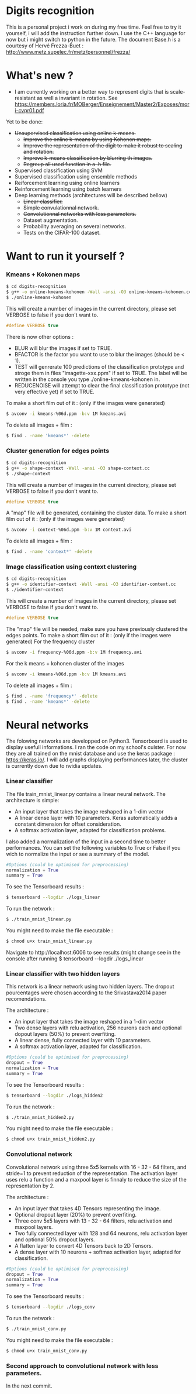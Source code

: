 # Digits recognition

This is a personal project i work on during my free time. Feel free to try it yourself, i will add the instruction further down. I use the C++ language for now but i might switch to python in the future.
The document Base.h is a courtesy of Hervé Frezza-Buet : http://www.metz.supelec.fr/metz/personnel/frezza/

# What's new ?

  - I am currently working on a better way to represent digits that is scale-resistant as well a invariant in rotation. See https://members.loria.fr/MOBerger/Enseignement/Master2/Exposes/mori-cvpr01.pdf


Yet to be done:
  - ~~Unsupervised classification using online k-means.~~
    - ~~Improve the online k-means by using Kohonen maps.~~
    - ~~Improve the representation of the digit to make it robust to scaling and rotation.~~
    - ~~Improve k-means classification by blurring th images.~~
    - ~~Regroup all used function in a .h file.~~
- Supervised classification using SVM
- Supervised classification using ensemble methods
- Reiforcement learning using online learners
- Reinforcement learning using batch learners
- Deep learning methods (architectures will be described bellow)
    - ~~Linear classifier.~~
    - ~~Simple convulationnal network.~~
    - ~~Convolutionnal networks with less parameters.~~
    - Dataset augmentation.
    - Probability averaging on several networks.
    - Tests on the CIFAR-100 dataset.

# Want to run it yourself ?

### Kmeans + Kokonen maps
```sh
$ cd digits-recognition
$ g++ -o online-kmeans-kohonen -Wall -ansi -O3 online-kmeans-kohonen.cc
$ ./online-kmeans-kohonen
```
This will create a number of images in the current directory, please set VERBOSE to false if you don't want to.
```cpp
#define VERBOSE true
```
There is now other options :
  - BLUR will blur the images if set to TRUE.
  - BFACTOR is the factor you want to use to blur the images (should be < 1).
  - TEST will genrerate 100 predictions of the classification prototype and stroge them in files "imagette-xxx.ppm" if set to TRUE. The label will be written in the console you type ./online-kmeans-kohonen in.
  - REDUCENOISE will attempt to clear the final classification prototype (not very effective yet) if set to TRUE.
    
To make a short film out of it : (only if the images were generated)

```sh
$ avconv -i kmeans-%06d.ppm -b:v 1M kmeans.avi
```
To delete all images + film :
```sh
$ find . -name 'kmeans*' -delete
```
### Cluster generation for edges points
```sh
$ cd digits-recognition
$ g++ -o shape-context -Wall -ansi -O3 shape-context.cc
$ ./shape-context
```
This will create a number of images in the current directory, please set VERBOSE to false if you don't want to.
```cpp
#define VERBOSE true
```
A "map" file will be generated, containing the cluster data.
To make a short film out of it : (only if the images were generated)

```sh
$ avconv -i context-%06d.ppm -b:v 1M context.avi
```
To delete all images + film :
```sh
$ find . -name 'context*' -delete
```
### Image classification using context clustering
```sh
$ cd digits-recognition
$ g++ -o identifier-context -Wall -ansi -O3 identifier-context.cc
$ ./identifier-context
```
This will create a number of images in the current directory, please set VERBOSE to false if you don't want to.
```cpp
#define VERBOSE true
```
The "map" file will be needed, make sure you have previously clustered the edges points.
To make a short film out of it : (only if the images were generated)
For the frequency cluster
```sh
$ avconv -i frequency-%06d.ppm -b:v 1M frequency.avi
```
For the k means + kohonen cluster of the images 
```sh
$ avconv -i kmeans-%06d.ppm -b:v 1M kmeans.avi
```
To delete all images + film :
```sh
$ find . -name 'frequency*' -delete
$ find . -name 'kmeans*' -delete
```
# Neural networks
The folowing networks are developped on Python3. Tensorboard is used to display usefull informations. I ran the code on my school's culster.
For now they are all trained on the mnist database and use the keras package : https://keras.io/.
I will add graphs displaying performances later, the cluster is currently down due to nvidia updates.

### Linear classifier
The file train_mnist_linear.py contains a linear neural network.
The architecture is simple: 
- An input layer that takes the image reshaped in a 1-dim vector
- A linear dense layer with 10 parameters. Keras automatically adds a constant dimension for offset consideration.
- A softmax activation layer, adapted for classification problems.

I also added a normalization of the input in a second time to better performances.
You can set the following variables to True or False if you wich to normalize the input or see a summary of the model.

```py
#Options (could be optimised for preprocessing)
normalization = True
summary = True
```
To see the Tensorboard results : 
```sh
$ tensorboard --logdir ./logs_linear
```
To run the network : 
```sh
$ ./train_mnist_linear.py
```
You might need to make the file executable : 

```sh
$ chmod u+x train_mnist_linear.py
```
Navigate to http://localhost:6006 to see results (might change see in the console after running $ tensorboard --logdir ./logs_linear
### Linear classifier with two hidden layers
This network is a linear network using two hidden layers. The dropout pourcentages were chosen according to the Srivastava2014 paper recomendations.

The architecture : 
- An input layer that takes the image reshaped in a 1-dim vector
- Two dense layers with relu activation, 256 neurons each and optional dopout layers (50%) to prevent overfiting.
- A linear dense, fully connected layer with 10 parameters.
- A softmax activation layer, adapted for classification.

```py
#Options (could be optimised for preprocessing)
dropout = True
normalization = True
summary = True
```
To see the Tensorboard results : 
```sh
$ tensorboard --logdir ./logs_hidden2
```
To run the network : 
```sh
$ ./train_mnist_hidden2.py
```
You might need to make the file executable : 

```sh
$ chmod u+x train_mnist_hidden2.py
```
### Convolutional network
Convolutional network using three 5x5 kernels with 16 - 32 - 64 filters, and stride=1 to prevent reduction of the representation. The activation layer uses relu a function and a maxpool layer is finnaly to reduce the size of the representation by 2.

The architecture : 
- An input layer that takes 4D Tensors representing the image.
- Optional dropout layer (20%) to prevent overfiting.
- Three conv 5x5 layers with 13 - 32 - 64 filters, relu activation and maxpool layers.
- Two fully connected layer with 128 and 64 neurons, relu activation layer and optional 50% dropout layers.
- A flatten layer to convert 4D Tensors back to 2D Tensors.
- A dense layer with 10 neurons + softmax activation layer, adapted for classification.

```py
#Options (could be optimised for preprocessing)
dropout = True
normalization = True
summary = True
```
To see the Tensorboard results : 
```sh
$ tensorboard --logdir ./logs_conv
```
To run the network : 
```sh
$ ./train_mnist_conv.py
```
You might need to make the file executable : 

```sh
$ chmod u+x train_mnist_conv.py
```
### Second approach to convolutional network with less parameters.

In the next commit.